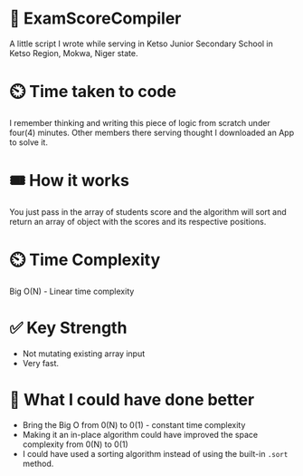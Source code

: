 # 🎨 ExamScoreCompiler
A little script I wrote while serving in Ketso Junior Secondary School in Ketso Region,  Mokwa, Niger state.

# ⏲️ Time taken to code 
I remember thinking and writing this piece of logic from scratch under four(4) minutes. Other members there serving thought I downloaded an App to solve it. 

# 🎟️ How it works
You just pass in the array of students score and the algorithm will sort and return an array of object with the scores and its respective positions.

# ⏲️ Time Complexity
Big O(N) - Linear time complexity

# ✅ Key Strength
  - Not mutating existing array input
  - Very fast.

# 🤸 What I could have done better
  - Bring the Big O from 0(N) to 0(1) - constant time complexity
  - Making it an in-place algorithm could have improved the space complexity from 0(N) to 0(1)
  - I could have used a sorting algorithm instead of using the built-in <code>.sort</code> method.



